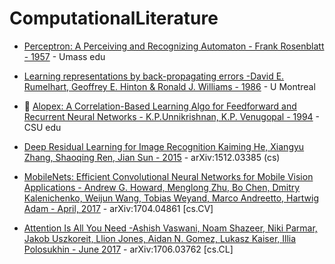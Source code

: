 # ComputationalLiterature

* [Perceptron: A Perceiving and Recognizing Automaton - Frank Rosenblatt - 1957](https://blogs.umass.edu/brain-wars/files/2016/03/rosenblatt-1957.pdf) - Umass edu

* [Learning representations by back-propagating errors -David E. Rumelhart, Geoffrey E. Hinton & Ronald J. Williams - 1986](https://www.iro.umontreal.ca/~vincentp/ift3395/lectures/backprop_old.pdf) - U Montreal
  
* :wolf: [Alopex: A Correlation-Based Learning Algo for Feedforward and Recurrent Neural Networks - K.P.Unnikrishnan, K.P. Venugopal - 1994](https://www.cs.colostate.edu/~anderson/cs545/notebooks/Alopex.pdf) - CSU edu 

* [Deep Residual Learning for Image Recognition Kaiming He, Xiangyu Zhang, Shaoqing Ren, Jian Sun - 2015](https://arxiv.org/abs/1512.03385) - arXiv:1512.03385 (cs)

* [MobileNets: Efficient Convolutional Neural Networks for Mobile Vision Applications - Andrew G. Howard, Menglong Zhu, Bo Chen, Dmitry Kalenichenko, Weijun Wang, Tobias Weyand, Marco Andreetto, Hartwig Adam - April, 2017](https://arxiv.org/abs/1704.04861) - arXiv:1704.04861 [cs.CV]

* [Attention Is All You Need -Ashish Vaswani, Noam Shazeer, Niki Parmar, Jakob Uszkoreit, Llion Jones, Aidan N. Gomez, Lukasz Kaiser, Illia Polosukhin - June 2017](https://arxiv.org/abs/1706.03762) - 	arXiv:1706.03762 [cs.CL]


